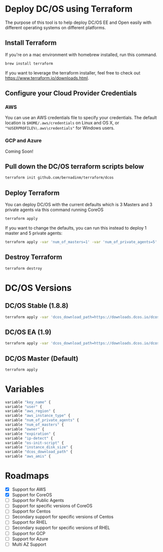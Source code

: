 # Deploy DC/OS using Terraform

The purpose of this tool is to help deploy DC/OS EE and Open easily with different operating systems on different platforms. 

## Install Terraform

If you're on a mac environment with homebrew installed, run this command.

```bash
brew install terraform
```

If you want to leverage the terraform installer, feel free to check out https://www.terraform.io/downloads.html.

## Configure your Cloud Provider Credentials

### AWS

You can use an AWS credentials file to specify your credentials. The default location is `$HOME/.aws/credentials` on Linux and OS X, or `"%USERPROFILE%\.aws\credentials"` for Windows users.

### GCP and Azure

Coming Soon!


## Pull down the DC/OS terraform scripts below

```bash
terraform init github.com/bernadinm/terraform/dcos
```

## Deploy Terraform

You can deploy DC/OS with the current defaults which is 3 Masters and 3 private agents via this command running CoreOS

```bash
terraform apply
```

If you want to change the defaults, you can run this instead to deploy 1 master and 5 private agents:

```bash
terraform apply -var 'num_of_masters=1' -var 'num_of_private_agents=5'
```

## Destroy Terraform

```bash
terraform destroy
```

# DC/OS Versions

## DC/OS Stable (1.8.8)
```bash
terraform apply -var 'dcos_download_path=https://downloads.dcos.io/dcos/stable/dcos_generate_config.sh'
```

## DC/OS EA (1.9)
```bash
terraform apply -var 'dcos_download_path=https://downloads.dcos.io/dcos/EarlyAccess/dcos_generate_config.sh'
```

## DC/OS Master (Default)
```bash
terraform apply
```

# Variables

```bash
variable "key_name" {
variable "user" {
variable "aws_region" {
variable "aws_instance_type" {
variable "num_of_private_agents" {
variable "num_of_masters" {
variable "owner" {
variable "expiration" {
variable "ip-detect" {
variable "os-init-script" {
variable "instance_disk_size" {
variable "dcos_download_path" {
variable "aws_amis" {
```

# Roadmaps

- [X] Support for AWS
- [X] Support for CoreOS
- [ ] Support for Public Agents
- [ ] Support for specific versions of CoreOS
- [ ] Support for Centos
- [ ] Secondary support for specific versions of Centos
- [ ] Support for RHEL
- [ ] Secondary support for specific versions of RHEL
- [ ] Support for GCP
- [ ] Support for Azure
- [ ] Multi AZ Support
